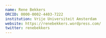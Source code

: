```yaml
---
name: Rene Bekkers
ORCID: 0000-0002-4403-7222
institution: Vrije Universiteit Amsterdam
website: https://renebekkers.wordpress.com/
twitter: renebekkers
---
```

